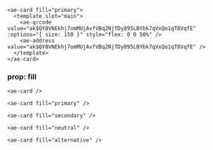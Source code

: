 ```vue
<ae-card fill="primary">
  <template slot="main">
    <ae-qrcode value="ak$QY8VNEkhj7omMUjAvfVBq2NjTDy895LBYbk7qVxQo1qT8VqfE" :options="{ size: 150 }" style="flex: 0 0 50%" />
    <ae-address value="ak$QY8VNEkhj7omMUjAvfVBq2NjTDy895LBYbk7qVxQo1qT8VqfE" />
  </template>  
</ae-card>
``` 

### prop: fill
```vue
<ae-card />
``` 

```vue
<ae-card fill="primary" />
``` 

```vue
<ae-card fill="secondary" />
``` 

```vue
<ae-card fill="neutral" />
``` 

```vue
<ae-card fill="alternative" />
``` 

